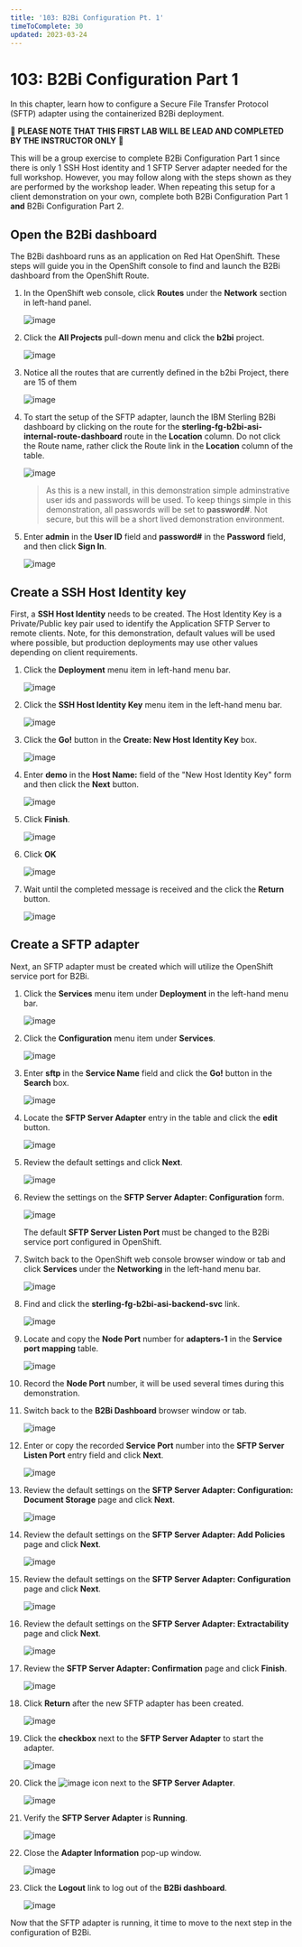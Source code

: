 ```yaml
---
title: '103: B2Bi Configuration Pt. 1'
timeToComplete: 30
updated: 2023-03-24
---
```


# 103: B2Bi Configuration Part 1

In this chapter, learn how to configure a Secure File Transfer Protocol (SFTP) adapter using the containerized B2Bi deployment.

:red_circle: **PLEASE NOTE THAT THIS FIRST LAB WILL BE LEAD AND COMPLETED BY THE INSTRUCTOR ONLY** :red_circle:

This will be a group exercise to complete B2Bi Configuration Part 1 since there is only 1 SSH Host identity and 1 SFTP Server adapter needed for the full workshop. However, you may follow along with the steps shown as they are performed by the workshop leader. When repeating this setup for a client demonstration on your own, complete both B2Bi Configuration Part 1 **and** B2Bi Configuration Part 2.

## Open the B2Bi dashboard

The B2Bi dashboard runs as an application on Red Hat OpenShift. These steps will guide you in the OpenShift console to find and launch the B2Bi dashboard from the OpenShift Route.

1. In the OpenShift web console, click **Routes** under the **Network** section in left-hand panel.

   ![image](_attachments/OSOverviewToRoutes.png)

1. Click the **All Projects** pull-down menu and click the **b2bi** project.

   ![image](_attachments/OSRoutesMenu.png)

   <QuizAlert text="Several BP quiz questions will come from the OpenShift web console. When taking the BP quiz make sure the environment is still active and keep this demonstration script open." />

1. Notice all the routes that are currently defined in the b2bi Project, there are 15 of them

   ![image](_attachments/OSB2BiAllRoutes.png)

1. To start the setup of the SFTP adapter, launch the IBM Sterling B2Bi dashboard by clicking on the route for the **sterling-fg-b2bi-asi-internal-route-dashboard** route in the **Location** column. Do not click the Route name, rather click the Route link in the **Location** column of the table.

   ![image](_attachments/OSB2BiDashboardRoute.png)

   > As this is a new install, in this demonstration simple adminstrative user ids and passwords will be used. To keep things simple in this demonstration, all passwords will be set to **password#**. Not secure, but this will be a short lived demonstration environment.

1. Enter **admin** in the **User ID** field and **password#** in the **Password** field, and then click **Sign In**.

   ![image](_attachments/B2BiAdminLogin.png)

## Create a SSH Host Identity key

First, a **SSH Host Identity** needs to be created. The Host Identity Key is a Private/Public key pair used to identify the Application SFTP Server to remote clients. Note, for this demonstration, default values will be used where possible, but production deployments may use other values depending on client requirements.

<QuizAlert text="Several BP quiz questions will come from the B2Bi dashboard. When taking the BP quiz make sure the environment is still active and keep this demonstration script open." />

1. Click the **Deployment** menu item in left-hand menu bar.

   ![image](_attachments/B2BiMainMenuToDeployment.png)

1. Click the **SSH Host Identity Key** menu item in the left-hand menu bar.

   ![image](_attachments/B2BiMainMenuDeploymentToHIK.png)

1. Click the **Go!** button in the **Create: New Host Identity Key** box.

   ![image](_attachments/B2BiHIK-CreatePage.png)

1. Enter **demo** in the **Host Name:** field of the "New Host Identity Key" form and then click the **Next** button.

   ![image](_attachments/B2BiHIK-HostName.png)

1. Click **Finish**.

   ![image](_attachments/B2BiHIK-Finish.png)

1. Click **OK**

   ![image](_attachments/B2BiHIKCreated.png)

1. Wait until the completed message is received and the click the **Return** button.

   ![image](_attachments/B2BiHIKCreatedCompleted.png)

## Create a SFTP adapter

Next, an SFTP adapter must be created which will utilize the OpenShift service port for B2Bi.

1. Click the **Services** menu item under **Deployment** in the left-hand menu bar.

   ![image](_attachments/B2BiMainMenuDeploymentToServices.png)

1. Click the **Configuration** menu item under **Services**.

   ![image](_attachments/B2BiMainMenuServicesToConfiguration.png)

1. Enter **sftp** in the **Service Name** field and click the **Go!** button in the **Search** box.

   ![image](_attachments/B2BiServicesConfiguratonForm.png)

1. Locate the **SFTP Server Adapter** entry in the table and click the **edit** button.

   ![image](_attachments/B2BiServicesConfigurationSearchResults.png)

1. Review the default settings and click **Next**.

   ![image](_attachments/B2BiSFTPAdapterName1.png)

1. Review the settings on the **SFTP Server Adapter: Configuration** form.

   ![image](_attachments/B2BiSFTPDefaultSettings1.png)

   The default **SFTP Server Listen Port** must be changed to the B2Bi service port configured in OpenShift.

1. Switch back to the OpenShift web console browser window or tab and click **Services** under the **Networking** in the left-hand menu bar.

   ![image](_attachments/OpenShiftRoutesPageToServices.png)

1. Find and click the **sterling-fg-b2bi-asi-backend-svc** link.

   ![image](_attachments/OSServicesASI.png)

1. Locate and copy the **Node Port** number for **adapters-1** in the **Service port mapping** table.

   ![image](_attachments/OSServicesASIOverview-NodePort.png)

1. Record the **Node Port** number, it will be used several times during this demonstration.

1. Switch back to the **B2Bi Dashboard** browser window or tab.

   ![image](_attachments/B2BiSFTPDefaultSettings1.png)

1. Enter or copy the recorded **Service Port** number into the **SFTP Server Listen Port** entry field and click **Next**.

   ![image](_attachments/B2BiSFTPDefaultSettings2.png)

1. Review the default settings on the **SFTP Server Adapter: Configuration: Document Storage** page and click **Next**.

   ![image](_attachments/B2BiSFTPStroage.png)

1. Review the default settings on the **SFTP Server Adapter: Add Policies** page and click **Next**.

   ![image](_attachments/B2BiSFPPolicies.png)

1. Review the default settings on the **SFTP Server Adapter: Configuration** page and click **Next**.

   ![image](_attachments/B2BiSFTPConfigPage.png)

1. Review the default settings on the **SFTP Server Adapter: Extractability** page and click **Next**.

   ![image](_attachments/B2BiSFTPExtractability.png)

1. Review the **SFTP Server Adapter: Confirmation** page and click **Finish**.

   ![image](_attachments/B2BiSFTPFinish.png)

1. Click **Return** after the new SFTP adapter has been created.

   ![image](_attachments/B2BiSFTPConfirmation.png)

1. Click the **checkbox** next to the **SFTP Server Adapter** to start the adapter.

   ![image](_attachments/B2BiSFTPStartAdapter.png)

1. Click the ![image](_attachments/BangIcon.png) icon next to the **SFTP Server Adapter**.

   ![image](_attachments/B2BiSFTPAdapterEnabled.png)

1. Verify the **SFTP Server Adapter** is **Running**.

   ![image](_attachments/B2BiSFTPAdapterStatus.png)

1. Close the **Adapter Information** pop-up window.

   ![image](_attachments/B2BiSFTPAdapterStatus2.png)

1. Click the **Logout** link to log out of the **B2Bi dashboard**.

   ![image](_attachments/B2BiLogout.png)

Now that the SFTP adapter is running, it time to move to the next step in the configuration of B2Bi.
